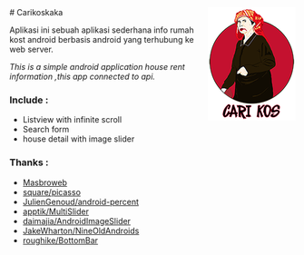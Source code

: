 <img src="logo.png" align="right" />
# Carikoskaka

Aplikasi ini sebuah aplikasi sederhana info rumah kost android berbasis android yang terhubung ke web server.

*This is a simple android application house rent information ,this app connected to api.*

### Include :
  - Listview with infinite scroll
  - Search form
  - house detail with image slider

### Thanks :
  - [Masbroweb](http://www.masbroweb.com/)
  - [square/picasso](https://github.com/square/picasso/)
  - [JulienGenoud/android-percent](https://github.com/JulienGenoud/android-percent-support-lib-sample/)
  - [apptik/MultiSlider](https://github.com/apptik/MultiSlider/)
  - [daimajia/AndroidImageSlider](https://github.com/daimajia/AndroidImageSlider/) 
  - [JakeWharton/NineOldAndroids](https://github.com/JakeWharton/NineOldAndroids/)
  - [roughike/BottomBar](https://github.com/roughike/BottomBar/)
